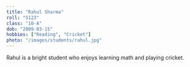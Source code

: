 ```yaml
---
title: "Rahul Sharma"
roll: "S123"
class: "10-A"
dob: "2009-03-15"
hobbies: ["Reading", "Cricket"]
photo: "/images/students/rahul.jpg"
---
```


Rahul is a bright student who enjoys learning math and playing cricket.